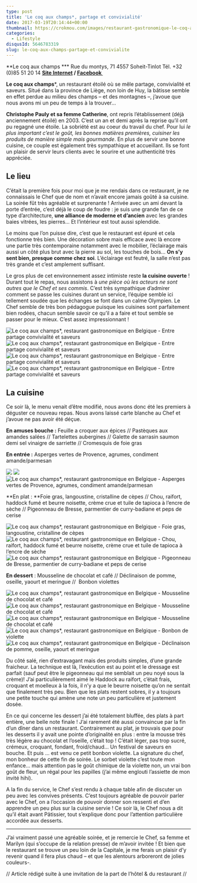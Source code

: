```yaml
---
type: post
title: 'Le coq aux champs*, partage et convivialité'
date: 2017-03-19T20:14:44+00:00
thumbnail: https://crokmou.com/images/restaurant-gastronomique-le-coq-aux-champs-tinlot-belgique-crokmou-blog-cuisine-voyage-1.jpg
categories:
  - Lifestyle
disqusId: 5646783319
slug: le-coq-aux-champs-partage-et-convivialite
---
```


**Le coq aux champs *** Rue du montys, 71
4557 Soheit-Tinlot
Tél. +32 (0)85 51 20 14 **[Site Internet](http://lecoqauxchamps.be/) / [Facebook ](https://www.facebook.com/Le-coq-aux-champs-110673795614123)**

**Le coq aux champs***, un restaurant étoilé où se mêle partage, convivialité et saveurs. Situé dans la province de Liège, non loin de Huy, la bâtisse semble en effet perdue au milieu des champs – et des montagnes –, j’avoue que nous avons mi un peu de temps à la trouver…

**Christophe Pauly et sa femme Catherine**, ont repris l’établissement (déjà anciennement étoilé) en 2003\. C’est un an et demi après la reprise qu’il ont pu regagné une étoile. La sobriété est au coeur du travail du chef. Pour lui _le plus important c’est le goût, les bonnes matières premières, cuisiner les produits de manière simple mais gourmande_. En plus de servir une bonne cuisine, ce couple est également très sympathique et accueillant. Ils se font un plaisir de servir leurs clients avec le sourire et une authenticité très appréciée.

## **Le lieu**

C’était la première fois pour moi que je me rendais dans ce restaurant, je ne connaissais le Chef que de nom et n’avait encore jamais goûté à sa cuisine. La soirée fût très agréable et surprenante ! Arrivée avec un ami devant la porte d’entrée, c’est déjà le coup de foudre : je suis une grande fan de ce type d’architecture, **une alliance de moderne et d’ancien** avec les grandes baies vitrées, les pierres… Et l’intérieur est tout aussi splendide.

Le moins que l’on puisse dire, c’est que le restaurant est épuré et cela fonctionne très bien. Une décoration sobre mais efficace avec là encore une partie très contemporaine notamment avec le mobilier, l’éclairage mais aussi un côté plus brut avec la pierre au sol, les touches de bois… **On s’y sent bien, presque comme chez soi**. L’éclairage est feutré, la salle n’est pas très grande et c’est amplement suffisant.

Le gros plus de cet environnement assez intimiste reste **la cuisine ouverte** ! Durant tout le repas, nous assistons à _une pièce où les acteurs ne sont autres que le Chef et ses commis_. C’est très sympathique d’admirer comment se passe les cuisines durant un service, l’équipe semble ici tellement soudée que les échanges se font dans un calme Olympien. Le Chef semble de très bon pédagogue puisque les cuisines sont parfaitement bien rodées, chacun semble savoir ce qu’il a a faire et tout semble se passer pour le mieux. C’est assez impressionnant !

![Le coq aux champs*, restaurant gastronomique en Belgique - Entre partage convivialité et saveurs](http://www.crokmou.com/wp-content/uploads/2017/03/restaurant-gastronomique-le-coq-aux-champs-tinlot-belgique-crokmou-blog-cuisine-voyage-1-6.jpg "Le coq aux champs*, restaurant gastronomique en Belgique - Entre partage convivialité et saveurs") ![Le coq aux champs*, restaurant gastronomique en Belgique - Entre partage convivialité et saveurs](http://www.crokmou.com/wp-content/uploads/2017/03/restaurant-gastronomique-le-coq-aux-champs-tinlot-belgique-crokmou-blog-cuisine-voyage-1-1.jpg "Le coq aux champs*, restaurant gastronomique en Belgique - Entre partage convivialité et saveurs") ![Le coq aux champs*, restaurant gastronomique en Belgique - Entre partage convivialité et saveurs](http://www.crokmou.com/wp-content/uploads/2017/03/restaurant-gastronomique-le-coq-aux-champs-tinlot-belgique-crokmou-blog-cuisine-voyage-1-2.jpg "Le coq aux champs*, restaurant gastronomique en Belgique - Entre partage convivialité et saveurs") ![Le coq aux champs*, restaurant gastronomique en Belgique - Entre partage convivialité et saveurs](http://www.crokmou.com/wp-content/uploads/2017/03/restaurant-gastronomique-le-coq-aux-champs-tinlot-belgique-crokmou-blog-cuisine-voyage-1-3.jpg "Le coq aux champs*, restaurant gastronomique en Belgique - Entre partage convivialité et saveurs")

## **La cuisine**

Ce soir là, le menu venait d’être modifié, nous avons donc été les premiers à déguster ce nouveau repas. Nous avons laissé carte blanche au Chef et j’avoue ne pas avoir été déçue.

**En amuses bouche :** Feuille a croquer aux épices // Pastèques aux amandes salées // Tartelettes aubergines // Galette de sarrasin saumon demi sel vinaigre de sarriette // Cromesquis de foie gras

**En entrée :** Asperges vertes de Provence, agrumes, condiment amande/parmesan

![](http://www.crokmou.com/wp-content/uploads/2017/03/restaurant-gastronomique-le-coq-aux-champs-tinlot-belgique-crokmou-blog-cuisine-voyage-1-5.jpg) ![](http://www.crokmou.com/wp-content/uploads/2017/03/restaurant-gastronomique-le-coq-aux-champs-tinlot-belgique-crokmou-blog-cuisine-voyage-1-7.jpg) ![Le coq aux champs*, restaurant gastronomique en Belgique - Asperges vertes de Provence, agrumes, condiment amande/parmesan](http://www.crokmou.com/wp-content/uploads/2017/03/restaurant-gastronomique-le-coq-aux-champs-tinlot-belgique-crokmou-blog-cuisine-voyage-1-10.jpg)

**En plat : **Foie gras, langoustine, cristalline de cèpes // Chou, raifort, haddock fumé et beurre noisette, crème crue et tuile de tapioca à l’encre de sèche // Pigeonneau de Bresse, parmentier de curry-badiane et peps de cerise

![Le coq aux champs*, restaurant gastronomique en Belgique - Foie gras, langoustine, cristalline de cèpes](http://www.crokmou.com/wp-content/uploads/2017/03/restaurant-gastronomique-le-coq-aux-champs-tinlot-belgique-crokmou-blog-cuisine-voyage-1-12.jpg "Le coq aux champs*, restaurant gastronomique en Belgique - Foie gras, langoustine, cristalline de cèpes") ![Le coq aux champs*, restaurant gastronomique en Belgique - Chou, raifort, haddock fumé et beurre noisette, crème crue et tuile de tapioca à l’encre de sèche](http://www.crokmou.com/wp-content/uploads/2017/03/restaurant-gastronomique-le-coq-aux-champs-tinlot-belgique-crokmou-blog-cuisine-voyage-1-13.jpg "Le coq aux champs*, restaurant gastronomique en Belgique - Chou, raifort, haddock fumé et beurre noisette, crème crue et tuile de tapioca à l’encre de sèche") ![Le coq aux champs*, restaurant gastronomique en Belgique - Pigeonneau de Bresse, parmentier de curry-badiane et peps de cerise](http://www.crokmou.com/wp-content/uploads/2017/03/restaurant-gastronomique-le-coq-aux-champs-tinlot-belgique-crokmou-blog-cuisine-voyage-1-14.jpg "Le coq aux champs*, restaurant gastronomique en Belgique - Pigeonneau de Bresse, parmentier de curry-badiane et peps de cerise")

**En dessert** : Mousseline de chocolat et café // Déclinaison de pomme, oseille, yaourt et meringue //  Bonbon violettes

![Le coq aux champs*, restaurant gastronomique en Belgique - Mousseline de chocolat et café](http://www.crokmou.com/wp-content/uploads/2017/03/restaurant-gastronomique-le-coq-aux-champs-tinlot-belgique-crokmou-blog-cuisine-voyage-1-16.jpg "Le coq aux champs*, restaurant gastronomique en Belgique - Mousseline de chocolat et café") ![Le coq aux champs*, restaurant gastronomique en Belgique - Mousseline de chocolat et café](http://www.crokmou.com/wp-content/uploads/2017/03/restaurant-gastronomique-le-coq-aux-champs-tinlot-belgique-crokmou-blog-cuisine-voyage-1-17.jpg "Le coq aux champs*, restaurant gastronomique en Belgique - Mousseline de chocolat et café")![Le coq aux champs*, restaurant gastronomique en Belgique - Mousseline de chocolat et café](http://www.crokmou.com/wp-content/uploads/2017/03/restaurant-gastronomique-le-coq-aux-champs-tinlot-belgique-crokmou-blog-cuisine-voyage-1-18.jpg "Le coq aux champs*, restaurant gastronomique en Belgique - Mousseline de chocolat et café") ![Le coq aux champs*, restaurant gastronomique en Belgique - Bonbon de violette](http://www.crokmou.com/wp-content/uploads/2017/03/restaurant-gastronomique-le-coq-aux-champs-tinlot-belgique-crokmou-blog-cuisine-voyage-1-19.jpg "Le coq aux champs*, restaurant gastronomique en Belgique - Bonbon de violette")![Le coq aux champs*, restaurant gastronomique en Belgique - Déclinaison de pomme, oseille, yaourt et meringue](http://www.crokmou.com/wp-content/uploads/2017/03/restaurant-gastronomique-le-coq-aux-champs-tinlot-belgique-crokmou-blog-cuisine-voyage-1-20.jpg "Le coq aux champs*, restaurant gastronomique en Belgique - Déclinaison de pomme, oseille, yaourt et meringue")

Du côté salé, rien d’extravagant mais des produits simples, d’une grande fraicheur. La technique est là, l’exécution est au point et le dressage est parfait (sauf peut être le pigeonneau qui me semblait un peu noyé sous la crème)! J’ai particulièrement aimé le Haddock au raifort, c’était frais, croquant et moelleux à la fois, il n’y a que le beurre noisette qu’on ne sentait que finalement très peu. Bien que les plats restent sobres, il y a toujours une petite touche qui amène une note un peu particulière et justement dosée.

En ce qui concerne les dessert j’ai été totalement bluffée, des plats à part entière, une belle note finale ! J’ai rarement été aussi convaincue par la fin d’un dîner dans un restaurant. Contrairement au plat, je trouvais que pour les desserts il y avait une pointe d’originalité en plus : entre la mousse très très légère au chocolat et l’oseille, c’était top ! C’était léger, pas trop sucré, crémeux, croquant, fondant, froid/chaud… Un festival de saveurs en bouche. Et puis … est venu ce petit bonbon violette. La signature du chef, mon bonheur de cette fin de soirée. Le sorbet violette c’est toute mon enfance… mais attention pas le goût chimique de la violette non, un vrai bon goût de fleur, un régal pour les papilles (j’ai même englouti l’assiette de mon invité hihi).

A la fin du service, le Chef s’est rendu à chaque table afin de discuter un peu avec les convives présents. C’est toujours agréable de pouvoir parler avec le Chef, on a l’occasion de pouvoir donner son ressenti et d’en apprendre un peu plus sur la cuisine servie ! Ce soir là, le Chef nous a dit qu’il était avant Pâtissier, tout s’explique donc pour l’attention particulière accordée aux desserts.

____________________

J’ai vraiment passé une agréable soirée, et je remercie le Chef, sa femme et Marilyn (qui s’occupe de la relation presse) de m’avoir invitée ! Et bien que le restaurant se trouve un peu loin de la Capitale, je me ferais un plaisir d’y revenir quand il fera plus chaud – et que les alentours arboreront de jolies couleurs-.

// Article rédigé suite à une invitation de la part de l’hôtel & du restaurant //